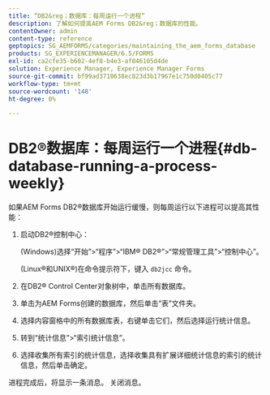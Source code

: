 ```yaml
---
title: “DB2&reg；数据库：每周运行一个进程”
description: 了解如何提高AEM Forms DB2&reg；数据库的性能。
contentOwner: admin
content-type: reference
geptopics: SG_AEMFORMS/categories/maintaining_the_aem_forms_database
products: SG_EXPERIENCEMANAGER/6.5/FORMS
exl-id: ca2cfe35-b602-4ef8-b4e3-af846105d4de
solution: Experience Manager, Experience Manager Forms
source-git-commit: bf99ad3710638ec823d3b17967e1c750d0405c77
workflow-type: tm+mt
source-wordcount: '148'
ht-degree: 0%

---
```


# DB2®数据库：每周运行一个进程{#db-database-running-a-process-weekly}

如果AEM Forms DB2®数据库开始运行缓慢，则每周运行以下进程可以提高其性能：

1. 启动DB2®控制中心：

   (Windows)选择“开始”>“程序”>“IBM® DB2®”>“常规管理工具”>“控制中心”。

   (Linux®和UNIX®)在命令提示符下，键入 `db2jcc` 命令。

1. 在DB2® Control Center对象树中，单击所有数据库。
1. 单击为AEM Forms创建的数据库，然后单击“表”文件夹。
1. 选择内容窗格中的所有数据库表，右键单击它们，然后选择运行统计信息。
1. 转到“统计信息”>“索引统计信息”。
1. 选择收集所有索引的统计信息，选择收集具有扩展详细统计信息的索引的统计信息，然后单击确定。

进程完成后，将显示一条消息。 关闭消息。
